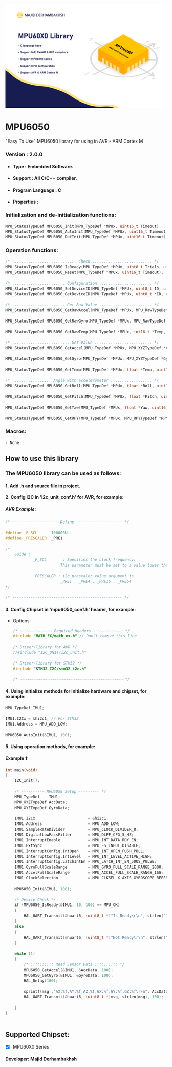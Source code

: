 ![Banner](Banner.png)

# MPU6050
"Easy To Use" MPU6050 library for using in AVR - ARM Cortex M

### Version : 2.0.0

- #### Type : Embedded Software.

- #### Support : All C/C++ compiler.

- #### Program Language : C

- #### Properties :

### Initialization and de-initialization functions:
```c++
MPU_StatusTypeDef MPU6050_Init(MPU_TypeDef *MPUx, uint16_t Timeout);
MPU_StatusTypeDef MPU6050_AutoInit(MPU_TypeDef *MPUx, uint16_t Timeout);
MPU_StatusTypeDef MPU6050_DefInit(MPU_TypeDef *MPUx, uint16_t Timeout);
```  

### Operation functions:
```c++  
/* ............................ Check .......................... */
MPU_StatusTypeDef MPU6050_IsReady(MPU_TypeDef *MPUx, uint8_t Trials, uint16_t Timeout);
MPU_StatusTypeDef MPU6050_Reset(MPU_TypeDef *MPUx, uint16_t Timeout);

/* ....................... Configuration ....................... */
MPU_StatusTypeDef MPU6050_SetDeviceID(MPU_TypeDef *MPUx, uint8_t ID, uint16_t Timeout);
MPU_StatusTypeDef MPU6050_GetDeviceID(MPU_TypeDef *MPUx, uint8_t *ID, uint16_t Timeout);

/* ....................... Get Raw Value ....................... */
MPU_StatusTypeDef MPU6050_GetRawAccel(MPU_TypeDef *MPUx, MPU_RawTypeDef *AccelRaw, uint16_t Timeout);

MPU_StatusTypeDef MPU6050_GetRawGyro(MPU_TypeDef *MPUx, MPU_RawTypeDef *GyroRaw, uint16_t Timeout);

MPU_StatusTypeDef MPU6050_GetRawTemp(MPU_TypeDef *MPUx, int16_t *Temp, uint16_t Timeout);

/* ......................... Get Value ......................... */
MPU_StatusTypeDef MPU6050_GetAccel(MPU_TypeDef *MPUx, MPU_XYZTypeDef *Accel, uint16_t Timeout);

MPU_StatusTypeDef MPU6050_GetGyro(MPU_TypeDef *MPUx, MPU_XYZTypeDef *Gyro, uint16_t Timeout);

MPU_StatusTypeDef MPU6050_GetTemp(MPU_TypeDef *MPUx, float *Temp, uint16_t Timeout);

/* ................. Angle with accelerometer .................. */
MPU_StatusTypeDef MPU6050_GetRoll(MPU_TypeDef *MPUx, float *Roll, uint16_t Timeout);

MPU_StatusTypeDef MPU6050_GetPitch(MPU_TypeDef *MPUx, float *Pitch, uint16_t Timeout);

MPU_StatusTypeDef MPU6050_GetYaw(MPU_TypeDef *MPUx, float *Yaw, uint16_t Timeout);

MPU_StatusTypeDef MPU6050_GetRPY(MPU_TypeDef *MPUx, MPU_RPYTypeDef *RPY, uint16_t Timeout);

``` 
### Macros:
```c++  
- None 
``` 

## How to use this library

### The MPU6050 library can be used as follows:
#### 1.  Add .h and source file in project.      
#### 2.  Config I2C in 'i2c_unit_conf.h' for AVR, for example:  
##### AVR Example:  
  ```c++  
  /* -------------------- Define -------------------- */

  #define _F_SCL      100000UL 
  #define _PRESCALER  _PRE1 

  /*
	  Guide :
			  _F_SCL	   : Specifies the clock frequency.
						  This parameter must be set to a value lower than 400kHz
			
			  _PRESCALER : i2c prescaler value argument is
						  _PRE1 , _PRE4 , _PRE16 , _PRE64
  */

  /* ------------------------------------------------ */
  ``` 
  
#### 3.  Config Chipset in 'mpu6050_conf.h' header, for example:  
   * Options:  
   
      ```c++
      /* ~~~~~~~~~~~~~~ Required Headers ~~~~~~~~~~~~~ */
      #include "MATH_EX/math_ex.h" // Don't remove this line

      /* Driver-library for AVR */
      //#include "I2C_UNIT/i2c_unit.h"

      /* Driver-library for STM32 */
      #include "STM32_I2C/stm32_i2c.h"

      /* ~~~~~~~~~~~~~~~~~~~~~~~~~~~~~~~~~~~~~~~~~~~~~ */
      
      ```
          
          
#### 4.  Using initialize methods for initialize hardware and chipset, for example:  
```c++  
MPU_TypeDef IMU1;

IMU1.I2Cx = &hi2c1; // For STM32
IMU1.Address = MPU_ADD_LOW;

MPU6050_AutoInit(&IMU1, 100);
```  
#### 5.  Using operation methods, for example:  
#### Example 1:  
```c++  
int main(void)
{
	I2C_Init();
	
	/* ---------- MPU6050 Setup --------- */
	MPU_TypeDef    IMU1;
	MPU_XYZTypeDef AccData;
	MPU_XYZTypeDef GyroData;
	
	IMU1.I2Cx                       = &hi2c1;
	IMU1.Address                    = MPU_ADD_LOW;
	IMU1.SampleRateDivider          = MPU_CLOCK_DIVIDER_8;
	IMU1.DigitalLowPassFilter       = MPU_DLPF_CFG_5_HZ;
	IMU1.InterruptEnable            = MPU_INT_DATA_RDY_EN;
	IMU1.ExtSync                    = MPU_ES_INPUT_DISABLE;
	IMU1.InterruptConfig.IntOpen    = MPU_INT_OPEN_PUSH_PULL;
	IMU1.InterruptConfig.IntLevel   = MPU_INT_LEVEL_ACTIVE_HIGH;
	IMU1.InterruptConfig.LatchIntEn = MPU_LATCH_INT_EN_50US_PULSE;
	IMU1.GyroFullScaleRange         = MPU_GYRO_FULL_SCALE_RANGE_2000;
	IMU1.AccelFullScaleRange        = MPU_ACCEL_FULL_SCALE_RANGE_16G;
	IMU1.ClockSelection             = MPU_CLKSEL_X_AXIS_GYROSCOPE_REFERENCE; 
	
	MPU6050_Init(&IMU1, 100);
	
	/* Device Check */
	if (MPU6050_IsReady(&IMU1, 10, 100) == MPU_OK)
	{
		HAL_UART_Transmit(&huart6, (uint8_t *)"Is Ready\r\n", strlen("Is Ready\r\n"), 100);
	}
	else
	{
		HAL_UART_Transmit(&huart6, (uint8_t *)"Not Ready\r\n", strlen("Not Ready\r\n"), 100);
	}
	
	while (1) 
	{
		/* :::::::::: Read Sensor Data :::::::::: */
		MPU6050_GetAccel(&IMU1, &AccData, 100);
		MPU6050_GetGyro(&IMU1, &GyroData, 100);
		HAL_Delay(100);
	
		sprintf(msg ,"AX:%f,AY:%f,AZ:%f,GX:%f,GY:%f,GZ:%f\r\n", AccData.X, AccData.Y, AccData.Z, GyroData.X, GyroData.Y, GyroData.Z);
		HAL_UART_Transmit(&huart6, (uint8_t *)msg, strlen(msg), 100);
	
	}
}
   
``` 

## Supported Chipset:
- [x] MPU60X0 Series  

#### Developer: Majid Derhambakhsh

